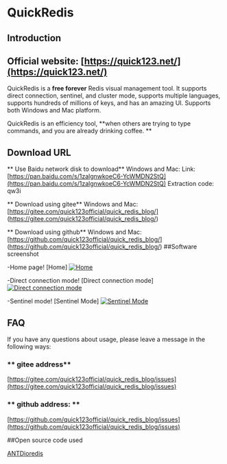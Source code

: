 # QuickRedis
## Introduction
## Official website: [https://quick123.net/](https://quick123.net/)
QuickRedis is a **free forever** Redis visual management tool. It supports direct connection, sentinel, and cluster mode, supports multiple languages, supports hundreds of millions of keys, and has an amazing UI. Supports both Windows and Mac platform.

QuickRedis is an efficiency tool, **when others are trying to type commands, and you are already drinking coffee. **

## Download URL
** Use Baidu network disk to download**
Windows and Mac: Link: [https://pan.baidu.com/s/1zalgnwkoeC6-YcWMDN2StQ](https://pan.baidu.com/s/1zalgnwkoeC6-YcWMDN2StQ) Extraction code: qw3i

** Download using gitee**
Windows and Mac: [https://gitee.com/quick123official/quick_redis_blog/] (https://gitee.com/quick123official/quick_redis_blog/)

** Download using github**
Windows and Mac: [https://github.com/quick123official/quick_redis_blog/] (https://github.com/quick123official/quick_redis_blog/)
##Software screenshot

-Home page! [Home] 
[![Home](https://images.gitee.com/uploads/images/2020/0525/163820_bcaaa7c8_7565825.png "Home")](https://images.gitee.com/uploads/images/2020/0525/163820_bcaaa7c8_7565825.png "Home")

-Direct connection mode! [Direct connection mode] 
[![Direct connection mode](https://images.gitee.com/uploads/images/2020/0525/163731_bc3177ab_7565825.png "Direct connection mode")](https://images.gitee.com/uploads/images/2020/0525/163731_bc3177ab_7565825.png "Direct connection mode")

-Sentinel mode! [Sentinel Mode]
[![Sentinel Mode](https://images.gitee.com/uploads/images/2020/0525/163845_2e5a89a6_7565825.png "Sentinel Mode")](https://images.gitee.com/uploads/images/2020/0525/163845_2e5a89a6_7565825.png "Sentinel Mode")

## FAQ
If you have any questions about usage, please leave a message in the following ways:

### ** gitee address**

[https://gitee.com/quick123official/quick_redis_blog/issues](https://gitee.com/quick123official/quick_redis_blog/issues)

### ** github address: **
[https://github.com/quick123official/quick_redis_blog/issues](https://github.com/quick123official/quick_redis_blog/issues)

##Open source code used

[ANTD](https://ant.design/index-cn)[ioredis](https://github.com/luin/ioredis)
